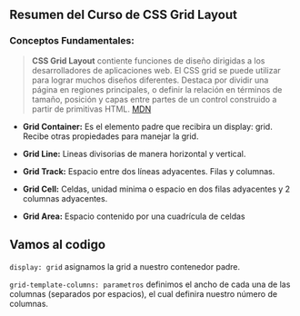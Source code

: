 ## Resumen del Curso de CSS Grid Layout

### Conceptos Fundamentales:
>**CSS Grid Layout** contiente funciones de diseño dirigidas a los desarrolladores de aplicaciones web. El CSS grid se puede utilizar para lograr muchos diseños diferentes. Destaca por dividir una página en regiones principales, o definir la relación en términos de tamaño, posición y capas entre partes de un control construido a partir de primitivas HTML.
[MDN](https://developer.mozilla.org/es/docs/Web/CSS/CSS_Grid_Layout)

* **Grid Container:** Es el elemento padre que recibira un display: grid. Recibe otras propiedades para manejar la grid.

* **Grid Line:** Lineas divisorias de manera horizontal y vertical.

* **Grid Track:** Espacio entre dos líneas adyacentes. Filas y columnas.

* **Grid Cell:** Celdas, unidad minima o espacio en dos filas adyacentes y 2 columnas adyacentes.

* **Grid Area:** Espacio contenido por una cuadrícula de celdas

## Vamos al codigo

`display: grid` asignamos la grid a nuestro contenedor padre.

`grid-template-columns: parametros` definimos el ancho de cada una de las columnas (separados por espacios), el cual definira nuestro número de columnas.
